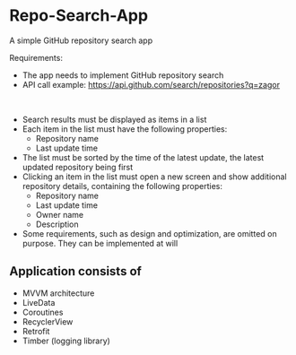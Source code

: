 # Repo-Search-App
A simple GitHub repository search app

Requirements:
- The app needs to implement GitHub repository search
- API call example: https://api.github.com/search/repositories?q=zagor
<br>

- Search results must be displayed as items in a list
- Each item in the list must have the following properties:
  - Repository name
  - Last update time
- The list must be sorted by the time of the latest update, the latest updated repository being first
- Clicking an item in the list must open a new screen and show additional repository details, containing the following properties:
  - Repository name
  - Last update time
  - Owner name
  - Description
- Some requirements, such as design and optimization, are omitted on purpose. They can be implemented at will

## Application consists of
* MVVM architecture
* LiveData
* Coroutines
* RecyclerView
* Retrofit
* Timber (logging library)
